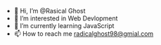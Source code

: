 - 👋 Hi, I’m @Rasical Ghost
- 👀 I’m interested in Web Devlopment
- 🌱 I’m currently learning JavaScript
- 📫 How to reach me radicalghost98@gmial.com

<!---
Radical-Ghost/Radical-Ghost is a ✨ special ✨ repository because its `README.md` (this file) appears on your GitHub profile.
You can click the Preview link to take a look at your changes.
--->
